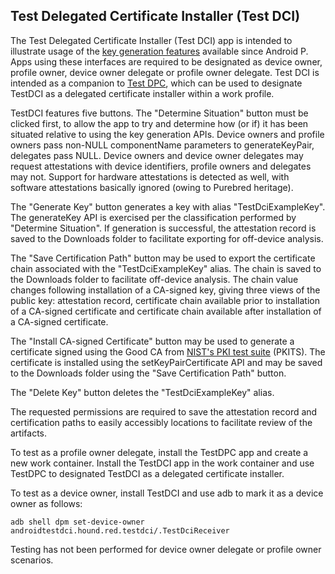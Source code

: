 ## Test Delegated Certificate Installer (Test DCI)
The Test Delegated Certificate Installer (Test DCI) app is intended to illustrate usage of the [key generation features](https://developer.android.com/reference/android/app/admin/DevicePolicyManager) available since Android P. Apps using these interfaces are required to be designated as device owner, profile owner, device owner delegate or profile owner delegate. Test DCI is intended as a companion to [Test DPC](https://github.com/googlesamples/android-testdpc), which can be used to designate TestDCI as a delegated certificate installer within a work profile. 

TestDCI features five buttons. The "Determine Situation" button must be clicked first, to allow the app to try and determine how (or if) it has been situated relative to using the key generation APIs. Device owners and profile owners pass non-NULL componentName parameters to generateKeyPair, delegates pass NULL. Device owners and device owner delegates may request attestations with device identifiers, profile owners and delegates may not. Support for hardware attestations is detected as well, with software attestations basically ignored (owing to Purebred heritage).

The "Generate Key" button generates a key with alias "TestDciExampleKey". The generateKey API is exercised per the classification performed by "Determine Situation". If generation is successful, the attestation record is saved to the Downloads folder to facilitate exporting for off-device analysis.

The "Save Certification Path" button may be used to export the certificate chain associated with the "TestDciExampleKey" alias. The chain is saved to the Downloads folder to facilitate off-device analysis. The chain value changes following installation of a CA-signed key, giving three views of the public key: attestation record, certificate chain available prior to installation of a CA-signed certificate and certificate chain available after installation of a CA-signed certificate.

The "Install CA-signed Certificate" button may be used to generate a certificate signed using the Good CA from [NIST's PKI test suite](https://csrc.nist.gov/Projects/PKI-Testing) (PKITS). The certificate is installed using the setKeyPairCertificate API and may be saved to the Downloads folder using the "Save Certification Path" button.

The "Delete Key" button deletes the "TestDciExampleKey" alias.

The requested permissions are required to save the attestation record and certification paths to easily accessibly locations to facilitate review of the artifacts.

To test as a profile owner delegate, install the TestDPC app and create a new work container. Install the TestDCI app in the work container and use TestDPC to designated TestDCI as a delegated certificate installer. 

To test as a device owner, install TestDCI and use adb to mark it as a device owner as follows:

	adb shell dpm set-device-owner androidtestdci.hound.red.testdci/.TestDciReceiver

Testing has not been performed for device owner delegate or profile owner scenarios. 




